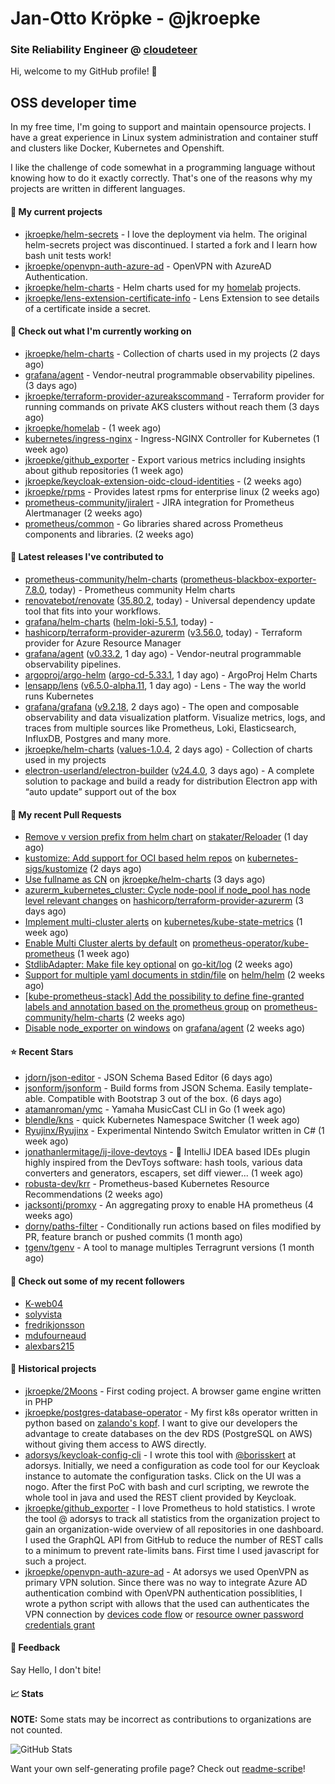 # Jan-Otto Kröpke - @jkroepke
### Site Reliability Engineer @ [cloudeteer](https://cloudeteer.de/)

Hi, welcome to my GitHub profile! 👋

## OSS developer time
In my free time, I'm going to support and maintain opensource projects. I have a great experience in Linux system administration and container stuff and clusters like Docker, Kubernetes and Openshift.

I like the challenge of code somewhat in a programming language without knowing how to do it exactly correctly. That's one of the reasons why my projects are written in different languages.

#### 🌱 My current projects
- [jkroepke/helm-secrets](https://github.com/jkroepke/helm-secrets) - I love the deployment via helm. The original helm-secrets project was discontinued. I started a fork and I learn how bash unit tests work!
- [jkroepke/openvpn-auth-azure-ad](https://github.com/jkroepke/openvpn-auth-azure-ad) - OpenVPN with AzureAD Authentication.
- [jkroepke/helm-charts](https://github.com/jkroepke/helm-charts) - Helm charts used for my [homelab](https://github.com/jkroepke/homelab) projects.
- [jkroepke/lens-extension-certificate-info](https://github.com/jkroepke/lens-extension-certificate-info) - Lens Extension to see details of a certificate inside a secret.

#### 👷 Check out what I'm currently working on

- [jkroepke/helm-charts](https://github.com/jkroepke/helm-charts) - Collection of charts used in my projects (2 days ago)
- [grafana/agent](https://github.com/grafana/agent) - Vendor-neutral programmable observability pipelines. (3 days ago)
- [jkroepke/terraform-provider-azureakscommand](https://github.com/jkroepke/terraform-provider-azureakscommand) - Terraform provider for running commands on private AKS clusters without reach them (3 days ago)
- [jkroepke/homelab](https://github.com/jkroepke/homelab) -  (1 week ago)
- [kubernetes/ingress-nginx](https://github.com/kubernetes/ingress-nginx) - Ingress-NGINX Controller for Kubernetes (1 week ago)
- [jkroepke/github_exporter](https://github.com/jkroepke/github_exporter) - Export various metrics including insights about github repositories (1 week ago)
- [jkroepke/keycloak-extension-oidc-cloud-identities](https://github.com/jkroepke/keycloak-extension-oidc-cloud-identities) -  (2 weeks ago)
- [jkroepke/rpms](https://github.com/jkroepke/rpms) - Provides latest rpms for enterprise linux (2 weeks ago)
- [prometheus-community/jiralert](https://github.com/prometheus-community/jiralert) - JIRA integration for Prometheus Alertmanager (2 weeks ago)
- [prometheus/common](https://github.com/prometheus/common) - Go libraries shared across Prometheus components and libraries. (2 weeks ago)

#### 🔭 Latest releases I've contributed to

- [prometheus-community/helm-charts](https://github.com/prometheus-community/helm-charts) ([prometheus-blackbox-exporter-7.8.0](https://github.com/prometheus-community/helm-charts/releases/tag/prometheus-blackbox-exporter-7.8.0), today) - Prometheus community Helm charts
- [renovatebot/renovate](https://github.com/renovatebot/renovate) ([35.80.2](https://github.com/renovatebot/renovate/releases/tag/35.80.2), today) - Universal dependency update tool that fits into your workflows.
- [grafana/helm-charts](https://github.com/grafana/helm-charts) ([helm-loki-5.5.1](https://github.com/grafana/helm-charts/releases/tag/helm-loki-5.5.1), today) - 
- [hashicorp/terraform-provider-azurerm](https://github.com/hashicorp/terraform-provider-azurerm) ([v3.56.0](https://github.com/hashicorp/terraform-provider-azurerm/releases/tag/v3.56.0), today) - Terraform provider for Azure Resource Manager
- [grafana/agent](https://github.com/grafana/agent) ([v0.33.2](https://github.com/grafana/agent/releases/tag/v0.33.2), 1 day ago) - Vendor-neutral programmable observability pipelines.
- [argoproj/argo-helm](https://github.com/argoproj/argo-helm) ([argo-cd-5.33.1](https://github.com/argoproj/argo-helm/releases/tag/argo-cd-5.33.1), 1 day ago) - ArgoProj Helm Charts
- [lensapp/lens](https://github.com/lensapp/lens) ([v6.5.0-alpha.11](https://github.com/lensapp/lens/releases/tag/v6.5.0-alpha.11), 1 day ago) - Lens - The way the world runs Kubernetes
- [grafana/grafana](https://github.com/grafana/grafana) ([v9.2.18](https://github.com/grafana/grafana/releases/tag/v9.2.18), 2 days ago) - The open and composable observability and data visualization platform. Visualize metrics, logs, and traces from multiple sources like Prometheus, Loki, Elasticsearch, InfluxDB, Postgres and many more. 
- [jkroepke/helm-charts](https://github.com/jkroepke/helm-charts) ([values-1.0.4](https://github.com/jkroepke/helm-charts/releases/tag/values-1.0.4), 2 days ago) - Collection of charts used in my projects
- [electron-userland/electron-builder](https://github.com/electron-userland/electron-builder) ([v24.4.0](https://github.com/electron-userland/electron-builder/releases/tag/v24.4.0), 3 days ago) - A complete solution to package and build a ready for distribution Electron app with “auto update” support out of the box

#### 🔨 My recent Pull Requests

- [Remove v version prefix from helm chart](https://github.com/stakater/Reloader/pull/447) on [stakater/Reloader](https://github.com/stakater/Reloader) (1 day ago)
- [kustomize: Add support for OCI based helm repos](https://github.com/kubernetes-sigs/kustomize/pull/5167) on [kubernetes-sigs/kustomize](https://github.com/kubernetes-sigs/kustomize) (2 days ago)
- [Use fullname as CN](https://github.com/jkroepke/helm-charts/pull/38) on [jkroepke/helm-charts](https://github.com/jkroepke/helm-charts) (3 days ago)
- [azurerm_kubernetes_cluster: Cycle node-pool if node_pool has node level relevant changes](https://github.com/hashicorp/terraform-provider-azurerm/pull/21719) on [hashicorp/terraform-provider-azurerm](https://github.com/hashicorp/terraform-provider-azurerm) (3 days ago)
- [Implement multi-cluster alerts](https://github.com/kubernetes/kube-state-metrics/pull/2058) on [kubernetes/kube-state-metrics](https://github.com/kubernetes/kube-state-metrics) (1 week ago)
- [Enable Multi Cluster alerts by default](https://github.com/prometheus-operator/kube-prometheus/pull/2099) on [prometheus-operator/kube-prometheus](https://github.com/prometheus-operator/kube-prometheus) (1 week ago)
- [StdlibAdapter: Make file key optional](https://github.com/go-kit/log/pull/33) on [go-kit/log](https://github.com/go-kit/log) (2 weeks ago)
- [Support for multiple yaml documents in stdin/file](https://github.com/helm/helm/pull/12029) on [helm/helm](https://github.com/helm/helm) (2 weeks ago)
- [[kube-prometheus-stack] Add the possibility to define fine-granted labels and annotation based on the prometheus group](https://github.com/prometheus-community/helm-charts/pull/3288) on [prometheus-community/helm-charts](https://github.com/prometheus-community/helm-charts) (2 weeks ago)
- [Disable node_exporter on windows](https://github.com/grafana/agent/pull/3637) on [grafana/agent](https://github.com/grafana/agent) (2 weeks ago)

#### ⭐ Recent Stars

- [jdorn/json-editor](https://github.com/jdorn/json-editor) - JSON Schema Based Editor (6 days ago)
- [jsonform/jsonform](https://github.com/jsonform/jsonform) - Build forms from JSON Schema. Easily template-able. Compatible with Bootstrap 3 out of the box. (6 days ago)
- [atamanroman/ymc](https://github.com/atamanroman/ymc) - Yamaha MusicCast CLI in Go (1 week ago)
- [blendle/kns](https://github.com/blendle/kns) - quick Kubernetes Namespace Switcher (1 week ago)
- [Ryujinx/Ryujinx](https://github.com/Ryujinx/Ryujinx) - Experimental Nintendo Switch Emulator written in C# (1 week ago)
- [jonathanlermitage/ij-ilove-devtoys](https://github.com/jonathanlermitage/ij-ilove-devtoys) - 🧩 IntelliJ IDEA based IDEs plugin highly inspired from the DevToys software: hash tools, various data converters and generators, escapers, set diff viewer... (1 week ago)
- [robusta-dev/krr](https://github.com/robusta-dev/krr) - Prometheus-based Kubernetes Resource Recommendations (2 weeks ago)
- [jacksontj/promxy](https://github.com/jacksontj/promxy) - An aggregating proxy to enable HA prometheus (4 weeks ago)
- [dorny/paths-filter](https://github.com/dorny/paths-filter) - Conditionally run actions based on files modified by PR, feature branch or pushed commits (1 month ago)
- [tgenv/tgenv](https://github.com/tgenv/tgenv) - A tool to manage multiples Terragrunt versions (1 month ago)

#### 👯 Check out some of my recent followers

- [K-web04](https://github.com/K-web04)
- [solyvista](https://github.com/solyvista)
- [fredrikjonsson](https://github.com/fredrikjonsson)
- [mdufourneaud](https://github.com/mdufourneaud)
- [alexbars215](https://github.com/alexbars215)

#### 📜 Historical projects
- [jkroepke/2Moons](https://github.com/jkroepke/2Moons) - First coding project. A browser game engine written in PHP
- [jkroepke/postgres-database-operator](https://github.com/jkroepke/postgres-database-operator) - My first k8s operator written in python based on [zalando's kopf](https://github.com/zalando-incubator/kopf). I want to give our developers the advantage to create databases on the dev RDS (PostgreSQL on AWS) without giving them access to AWS directly.
- [adorsys/keycloak-config-cli](https://github.com/adorsys/keycloak-config-cli) - I wrote this tool with [@borisskert](https://github.com/borisskert) at adorsys. Initially, we need a configuration as code tool for our Keycloak instance to automate the configuration tasks. Click on the UI was a nogo. After the first PoC with bash and curl scripting, we rewrote the whole tool in java and used the REST client provided by Keycloak.
- [jkroepke/github_exporter](https://github.com/jkroepke/github_exporter) - I love Prometheus to hold statistics. I wrote the tool @ adorsys to track all statistics from the organization project to gain an organization-wide overview of all repositories in one dashboard. I used the GraphQL API from GitHub to reduce the number of REST calls to a minimum to prevent rate-limits bans. First time I used javascript for such a project.
- [jkroepke/openvpn-auth-azure-ad](https://github.com/jkroepke/openvpn-auth-azure-ad) - At adorsys we used OpenVPN as primary VPN solution. Since there was no way to integrate Azure AD authentication combind with OpenVPN authentication possiblities, I wrote a python script with allows that the used can authenticates the VPN connection by [devices code flow](https://docs.microsoft.com/en-us/azure/active-directory/develop/v2-oauth2-device-code) or [resource owner password credentials grant](https://docs.microsoft.com/en-us/azure/active-directory/develop/v2-oauth-ropc)

#### 💬 Feedback

Say Hello, I don't bite!

#### 📈 Stats

**NOTE:** Some stats may be incorrect as contributions to organizations
are not counted.

![GitHub Stats](https://github-readme-stats.vercel.app/api?username=jkroepke&count_private=false&theme=tokyonight&show_icons=true)

Want your own self-generating profile page? Check out [readme-scribe](https://github.com/muesli/readme-scribe)!
